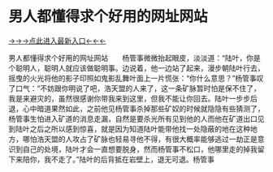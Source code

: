 # 男人都懂得求个好用的网址网站

<a href="https://8h6e.com ">→→→点此进入最新入口←←←</a >

男人都懂得求个好用的网址网站　　杨管事微微抬起眼皮，淡淡道：“陆叶，你是个聪明人，聪明人就应该做聪明事。边说着，他一边站了起来，漫步朝陆叶行去，摇曳的火光将他的影子印照如鬼影乱舞叶面上一片慌张：“你什么意思？”杨管事叹了口气：“不妨跟你明说了吧，浩天盟的人来了，这一条矿脉暂时怕是保不住了，我是来避灾的，虽然很感谢你带我来到这里，但我不能让你回去。陆叶一步步后退，心中暗道果然如此，之前他见杨管事杀掉那些矿奴的时候就隐隐有些猜测了，杨管事生怕进入矿道的消息走漏，自然是要杀光所有见到他的人而他在矿道出口见到陆叶之后之所以感到惊喜，就是因为知道陆叶能带他找一处隐蔽的地在这种地方，哪怕浩天盟的人攻占了矿脉也轻易寻他不得，有很大概率能够逃过一劫正是意识到自己的处境，陆叶才会一直想要脱身，然而杨管事不松口，他哪里走的掉我留下来陪你，我不走了。”陆叶的后背抵在岩壁上，退无可退。杨管事
